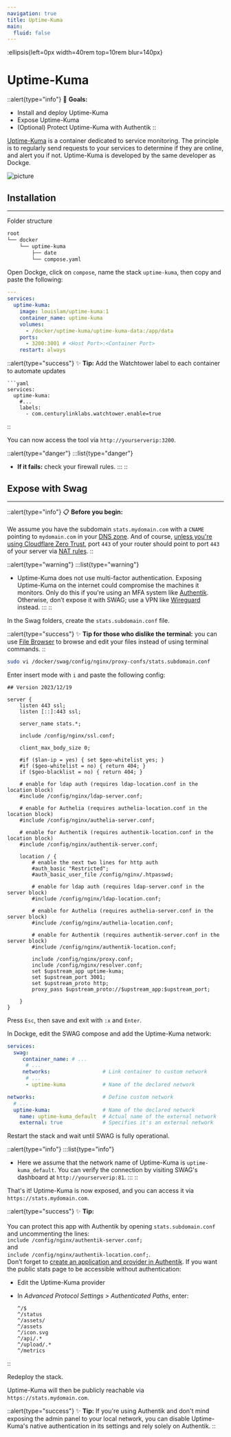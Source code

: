 ```yaml
---
navigation: true
title: Uptime-Kuma
main:
  fluid: false
---
```

:ellipsis{left=0px width=40rem top=10rem blur=140px}
# Uptime-Kuma

::alert{type="info"}
🎯 __Goals:__
- Install and deploy Uptime-Kuma
- Expose Uptime-Kuma
- (Optional) Protect Uptime-Kuma with Authentik
::

[Uptime-Kuma](https://github.com/louislam/uptime-kuma) is a container dedicated to service monitoring. The principle is to regularly send requests to your services to determine if they are online, and alert you if not. Uptime-Kuma is developed by the same developer as Dockge.

![picture](https://user-images.githubusercontent.com/1336778/212262296-e6205815-ad62-488c-83ec-a5b0d0689f7c.jpg)

## Installation
---
Folder structure

```sh
root
└── docker
    └── uptime-kuma
        ├── date
        └── compose.yaml
```

Open Dockge, click on `compose`, name the stack `uptime-kuma`, then copy and paste the following:

```yaml
---
services:
  uptime-kuma:
    image: louislam/uptime-kuma:1
    container_name: uptime-kuma
    volumes:
      - /docker/uptime-kuma/uptime-kuma-data:/app/data
    ports:
      - 3200:3001 # <Host Port>:<Container Port>
    restart: always
```
::alert{type="success"}
✨ __Tip:__ Add the Watchtower label to each container to automate updates

    ```yaml
    services:
      uptime-kuma:
        #...
        labels:
          - com.centurylinklabs.watchtower.enable=true
::

You can now access the tool via `http://yourserverip:3200`.

::alert{type="danger"}
:::list{type="danger"}
- __If it fails:__ check your firewall rules.
:::
::

## Expose with Swag
---
::alert{type="info"}
📋 __Before you begin:__ 
<br/><br/>
We assume you have the subdomain `stats.mydomain.com` with a `CNAME` pointing to `mydomain.com` in your [DNS zone](/general/networking/dns). And of course, [unless you're using Cloudflare Zero Trust](/serveex/security/cloudflare), port `443` of your router should point to port `443` of your server via [NAT rules](/general/networking/nat).
::

::alert{type="warning"}
:::list{type="warning"}
- Uptime-Kuma does not use multi-factor authentication. Exposing Uptime-Kuma on the internet could compromise the machines it monitors. Only do this if you're using an MFA system like [Authentik](/serveex/security/authentik/). Otherwise, don’t expose it with SWAG; use a VPN like [Wireguard](/serveex/security/wireguard) instead.
:::
::

In the Swag folders, create the `stats.subdomain.conf` file.

::alert{type="success"}
✨ __Tip for those who dislike the terminal:__
you can use [File Browser](/serveex/files/file-browser) to browse and edit your files instead of using terminal commands.
::

```sh
sudo vi /docker/swag/config/nginx/proxy-confs/stats.subdomain.conf
```
Enter insert mode with `i` and paste the following config:

```nginx
## Version 2023/12/19

server {
    listen 443 ssl;
    listen [::]:443 ssl;

    server_name stats.*;

    include /config/nginx/ssl.conf;

    client_max_body_size 0;

    #if ($lan-ip = yes) { set $geo-whitelist yes; }
    #if ($geo-whitelist = no) { return 404; }
    if ($geo-blacklist = no) { return 404; }

    # enable for ldap auth (requires ldap-location.conf in the location block)
    #include /config/nginx/ldap-server.conf;

    # enable for Authelia (requires authelia-location.conf in the location block)
    #include /config/nginx/authelia-server.conf;

    # enable for Authentik (requires authentik-location.conf in the location block)
    #include /config/nginx/authentik-server.conf;

    location / {
        # enable the next two lines for http auth
        #auth_basic "Restricted";
        #auth_basic_user_file /config/nginx/.htpasswd;

        # enable for ldap auth (requires ldap-server.conf in the server block)
        #include /config/nginx/ldap-location.conf;

        # enable for Authelia (requires authelia-server.conf in the server block)
        #include /config/nginx/authelia-location.conf;

        # enable for Authentik (requires authentik-server.conf in the server block)
        #include /config/nginx/authentik-location.conf;

        include /config/nginx/proxy.conf;
        include /config/nginx/resolver.conf;
        set $upstream_app uptime-kuma;
        set $upstream_port 3001;
        set $upstream_proto http;
        proxy_pass $upstream_proto://$upstream_app:$upstream_port;

    }
}
```

Press `Esc`, then save and exit with `:x` and `Enter`.

In Dockge, edit the SWAG compose and add the Uptime-Kuma network:

```yaml
services:
  swag:
     container_name: # ...
      # ... 
     networks:                 # Link container to custom network 
      # ...           
      - uptime-kuma            # Name of the declared network

networks:                      # Define custom network
  # ...
  uptime-kuma:                 # Name of the declared network
    name: uptime-kuma_default  # Actual name of the external network
    external: true             # Specifies it's an external network
```

Restart the stack and wait until SWAG is fully operational.

::alert{type="info"}
:::list{type="info"}
- Here we assume that the network name of Uptime-Kuma is `uptime-kuma_default`. You can verify the connection by visiting SWAG's dashboard at `http://yourserverip:81`.
:::
::

That's it! Uptime-Kuma is now exposed, and you can access it via `https://stats.mydomain.com`.

::alert{type="success"}
✨ __Tip:__ 
<br/><br>
You can protect this app with Authentik by opening `stats.subdomain.conf` and uncommenting the lines:  
`include /config/nginx/authentik-server.conf;`  
and  
`include /config/nginx/authentik-location.conf;`.  
Don’t forget to [create an application and provider in Authentik](/serveex/security/authentik#protecting-an-app-via-reverse-proxy). If you want the public stats page to be accessible without authentication:

- Edit the Uptime-Kuma provider
- In *Advanced Protocol Settings > Authenticated Paths*, enter:

    ```properties
    ^/$
    ^/status
    ^/assets/
    ^/assets
    ^/icon.svg
    ^/api/.*
    ^/upload/.*
    ^/metrics    
::

Redeploy the stack.

Uptime-Kuma will then be publicly reachable via `https://stats.mydomain.com`.

::alert{type="success"}
✨ __Tip:__ If you're using Authentik and don't mind exposing the admin panel to your local network, you can disable Uptime-Kuma's native authentication in its settings and rely solely on Authentik.
::
